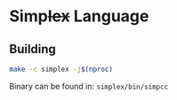# Simp~~lex~~ Language

## Building

```sh
make -c simplex -j$(nproc)
```
Binary can be found in: `simplex/bin/simpcc`

